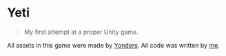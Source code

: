 # Yeti

> My first attempt at a proper Unity game.

All assets in this game were made by [Yonders](https://itch.io/profile/yonders). All code was written by [me](https://github.com/EsotericEnderman).
